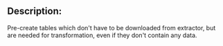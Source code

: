 ## Description:
Pre-create tables which don't have to be downloaded from extractor, but are needed for transformation, even if they don't contain any data.
